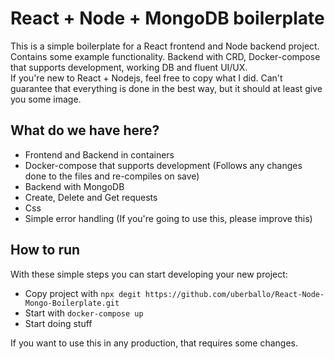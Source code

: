 # React + Node + MongoDB boilerplate
This is a simple boilerplate for a React frontend and Node backend project. Contains some example functionality.
 Backend with CRD, Docker-compose that supports development, working DB and fluent UI/UX.  
 If you're new to React + Nodejs, feel free to copy what I did. Can't guarantee that everything is done in the best way, but it should at least give you some image.  

## What do we have here?  
* Frontend and Backend in containers
* Docker-compose that supports development (Follows any changes done to the files and re-compiles on save)
* Backend with MongoDB
* Create, Delete and Get requests
* Css
* Simple error handling (If you're going to use this, please improve this)

## How to run  
With these simple steps you can start developing your new project:  
* Copy project with `npx degit https://github.com/uberballo/React-Node-Mongo-Boilerplate.git`
* Start with `docker-compose up`
* Start doing stuff

If you want to use this in any production, that requires some changes.
